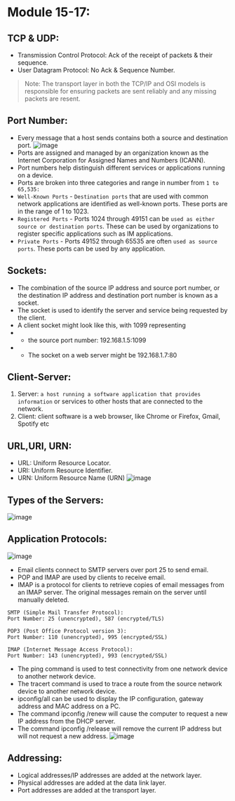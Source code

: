 # Module 15-17:

## TCP & UDP:
- Transmission Control Protocol: Ack of the receipt of packets & their sequence.
- User Datagram Protocol: No Ack & Sequence Number.

> Note: The transport layer in both the TCP/IP and OSI models is responsible for ensuring packets are sent reliably and any missing packets are resent.

## Port Number:
- Every message that a host sends contains both a source and destination port.
![image](https://github.com/IOxCyber/CyberEssentials/assets/40174034/475298f8-7610-43db-b54a-af4447cecbab)
- Ports are assigned and managed by an organization known as the Internet Corporation for Assigned Names and Numbers (ICANN).
- Port numbers help distinguish different services or applications running on a device. 
- Ports are broken into three categories and range in number from `1 to 65,535:`
- `Well-Known Ports` - `Destination ports` that are used with common network applications are identified as well-known ports. These ports are in the range of 1 to 1023.
- `Registered Ports` - Ports 1024 through 49151 can be `used as either source or destination ports`. These can be used by organizations to register specific applications such as IM applications.
- `Private Ports` - Ports 49152 through 65535 are often `used as source ports`. These ports can be used by any application.

## Sockets:
- The combination of the source IP address and source port number, or the destination IP address and destination port number is known as a socket.
- The socket is used to identify the server and service being requested by the client.
- A client socket might look like this, with 1099 representing
- - the source port number: 192.168.1.5:1099
- - The socket on a web server might be 192.168.1.7:80
 
## Client-Server:
1. Server: `a host running a software application that provides information` or services to other hosts that are connected to the network.
2. Client: client software is a web browser, like Chrome or Firefox, Gmail, Spotify etc

## URL,URI, URN:
- URL: Uniform Resource Locator.
- URI: Uniform Resource Identifier.
- URN: Uniform Resource Name (URN)
![image](https://github.com/IOxCyber/CyberEssentials/assets/40174034/6431199a-009f-46b5-9648-8ffb27b0868b)

## Types of the Servers:
![image](https://github.com/IOxCyber/CyberEssentials/assets/40174034/bc66f337-0435-4d89-a65b-a52de8781de7)

## Application Protocols:
![image](https://github.com/IOxCyber/CyberEssentials/assets/40174034/53c6b505-c797-4d23-a452-7f85b89a6fae)
- Email clients connect to SMTP servers over port 25 to send email.
- POP and IMAP are used by clients to receive email.
- IMAP is a protocol for clients to retrieve copies of email messages from an IMAP server. The original messages remain on the server until manually deleted.

```
SMTP (Simple Mail Transfer Protocol):
Port Number: 25 (unencrypted), 587 (encrypted/TLS)

POP3 (Post Office Protocol version 3):
Port Number: 110 (unencrypted), 995 (encrypted/SSL)

IMAP (Internet Message Access Protocol):
Port Number: 143 (unencrypted), 993 (encrypted/SSL)
```
- The ping command is used to test connectivity from one network device to another network device.
- The tracert command is used to trace a route from the source network device to another network device.
- ipconfig/all can be used to display the IP configuration, gateway address and MAC address on a PC.
- The command ipconfig /renew will cause the computer to request a new IP address from the DHCP server.
- The command ipconfig /release will remove the current IP address but will not request a new address.
![image](https://github.com/IOxCyber/CyberEssentials/assets/40174034/98115c9c-227e-46e4-b047-460d64888af2)



## Addressing:
- Logical addresses/IP addresses are added at the network layer. 
- Physical addresses are added at the data link layer. 
- Port addresses are added at the transport layer.













